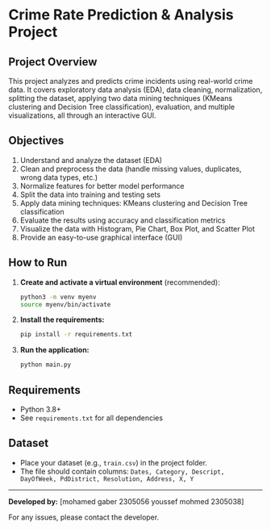 # Crime Rate Prediction & Analysis Project

## Project Overview
This project analyzes and predicts crime incidents using real-world crime data. It covers exploratory data analysis (EDA), data cleaning, normalization, splitting the dataset, applying two data mining techniques (KMeans clustering and Decision Tree classification), evaluation, and multiple visualizations, all through an interactive GUI.

## Objectives
1. Understand and analyze the dataset (EDA)
2. Clean and preprocess the data (handle missing values, duplicates, wrong data types, etc.)
3. Normalize features for better model performance
4. Split the data into training and testing sets
5. Apply data mining techniques: KMeans clustering and Decision Tree classification
6. Evaluate the results using accuracy and classification metrics
7. Visualize the data with Histogram, Pie Chart, Box Plot, and Scatter Plot
8. Provide an easy-to-use graphical interface (GUI)

## How to Run
1. **Create and activate a virtual environment** (recommended):
   ```bash
   python3 -m venv myenv
   source myenv/bin/activate
   ```
2. **Install the requirements:**
   ```bash
   pip install -r requirements.txt
   ```
3. **Run the application:**
   ```bash
   python main.py
   ```



## Requirements
- Python 3.8+
- See `requirements.txt` for all dependencies

## Dataset
- Place your dataset (e.g., `train.csv`) in the project folder.
- The file should contain columns: `Dates, Category, Descript, DayOfWeek, PdDistrict, Resolution, Address, X, Y`

---

**Developed by:** [mohamed gaber 2305056 youssef mohmed 2305038]

For any issues, please contact the developer.
